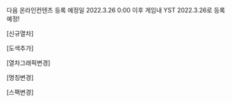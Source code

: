 다음 온라인컨텐츠 등록 예정일 2022.3.26 0:00 이후 게임내 YST 2022.3.26로 등록 예정!

[신규열차]

[도색추가]

[열차그래픽변경]

[명칭변경]

[스팩변경]